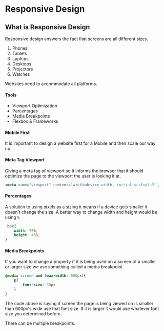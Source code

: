 # Responsive Design

## What is Responsive Design

Responsive design answers the fact that screens are all different sizes. 

1. Phones
2. Tablets
3. Laptops
4. Desktops
5. Projectors
6. Watches

Websites need to accommodate all platforms.



#### Tools

* Viewport Optimization
* Percentages
* Media Breakpoints
* Flexbox & Frameworks



#### Mobile First

It is important to design a website first for a Mobile and then scale our way up.



#### Meta Tag Viewport

Giving a meta tag of viewport so it informs the browser that it should optimize the page to the viewport the user is looking it at.

```html
<meta name="viewport" content="width=device-width, initial-scale=1.0" />
```



#### Percentages

A solution to using pixels as a sizing it means if a device gets smaller it doesn't change the size. A better way to change width and height would be using `%`

```css
.box{
    width: 70%;
    height: 45%;
}
```



#### Media Breakpoints

If you want to  change a property if it is being used on a screen of a smaller or larger size we use something called a media breakpoint.

```css
@media screen and (max-width: 600px){
    p{
        font-size: 30px
    }
}
```

The code above is saying if screen the page is being viewed on is smaller than 600px's wide use that font size. If it is larger it would use whatever font size you determined before.

There can be multiple breakpoints.

